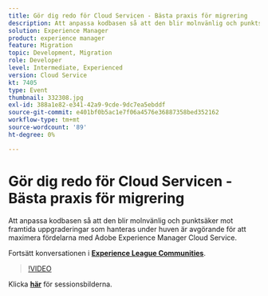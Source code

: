 ```yaml
---
title: Gör dig redo för Cloud Servicen - Bästa praxis för migrering
description: Att anpassa kodbasen så att den blir molnvänlig och punktsäker mot framtida uppgraderingar som hanteras under huven är avgörande för att maximera fördelarna med Adobe Experience Manager Cloud Service.
solution: Experience Manager
product: experience manager
feature: Migration
topic: Development, Migration
role: Developer
level: Intermediate, Experienced
version: Cloud Service
kt: 7405
type: Event
thumbnail: 332308.jpg
exl-id: 388a1e82-e341-42a9-9cde-9dc7ea5ebddf
source-git-commit: e401bf0b5ac1e7f06a4576e36887358bed352162
workflow-type: tm+mt
source-wordcount: '89'
ht-degree: 0%

---
```


# Gör dig redo för Cloud Servicen - Bästa praxis för migrering

Att anpassa kodbasen så att den blir molnvänlig och punktsäker mot framtida uppgraderingar som hanteras under huven är avgörande för att maximera fördelarna med Adobe Experience Manager Cloud Service.

Fortsätt konversationen i **[Experience League Communities](https://adobe.ly/36Yd3v6)**.

>[!VIDEO](https://video.tv.adobe.com/v/332308/?quality=12&learn=on&hidetitle=true)

Klicka **[här](/help/adobe-developers-live/assets/get-ready-aem-cloud.pdf)** för sessionsbilderna.
